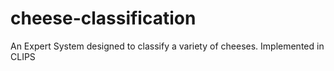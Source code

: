 cheese-classification
=====================

An Expert System designed to classify a variety of cheeses. Implemented in CLIPS
